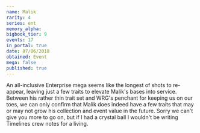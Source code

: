 ```yaml
---
name: Malik
rarity: 4
series: ent
memory_alpha:
bigbook_tier: 9
events: 17
in_portal: true
date: 07/06/2018
obtained: Event
mega: false
published: true
---
```


An all-inclusive Enterprise mega seems like the longest of shots to re-appear, leaving just a few traits to elevate Malik's bases into service. Between his rather thin trait set and WRG's penchant for keeping us on our toes, we can only confirm that Malik does indeed have a few traits that may or may not grow his collection and event value in the future. Sorry we can't give you more to go on, but if I had a crystal ball I wouldn't be writing Timelines crew notes for a living.
